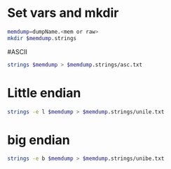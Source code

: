 # Set vars and mkdir
```bash
memdump=dumpName.<mem or raw>
mkdir $memdump.strings
```

#ASCII
```bash
strings $memdump > $memdump.strings/asc.txt
```

# Little endian
```bash
strings -e l $memdump > $memdump.strings/unile.txt
```

# big endian
```bash
strings -e b $memdump > $memdump.strings/unibe.txt
```